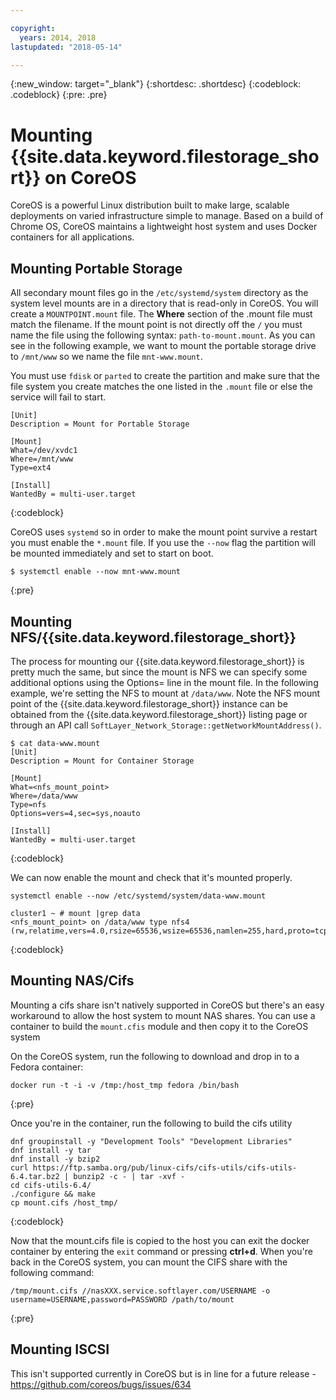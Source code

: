 ```yaml
---

copyright:
  years: 2014, 2018
lastupdated: "2018-05-14"

---
```

{:new_window: target="_blank"}
{:shortdesc: .shortdesc}
{:codeblock: .codeblock}
{:pre: .pre}

# Mounting {{site.data.keyword.filestorage_short}} on CoreOS

CoreOS is a powerful Linux distribution built to make large, scalable deployments on varied infrastructure simple to manage. Based on a build of Chrome OS, CoreOS maintains a lightweight host system and uses Docker containers for all applications.

## Mounting Portable Storage

All secondary mount files go in the `/etc/systemd/system` directory as the system level mounts are in a directory that is read-only in CoreOS. You will create a `MOUNTPOINT.mount` file. The **Where** section of the .mount file must match the filename. If the mount point is not directly off the `/` you must name the file using the following syntax: `path-to-mount.mount`. As you can see in the following example, we want to mount the portable storage drive to `/mnt/www` so we name the file `mnt-www.mount`.

You must use `fdisk` or `parted` to create the partition and make sure that the file system you create matches the one listed in the `.mount` file or else the service will fail to start.


```
[Unit]
Description = Mount for Portable Storage

[Mount]
What=/dev/xvdc1
Where=/mnt/www
Type=ext4

[Install]
WantedBy = multi-user.target
```
{:codeblock}


CoreOS uses `systemd` so in order to make the mount point survive a restart you must enable the `*.mount` file. If you use the `--now` flag the partition will be mounted immediately and set to start on boot.

```
$ systemctl enable --now mnt-www.mount
```
{:pre}

## Mounting NFS/{{site.data.keyword.filestorage_short}}

The process for mounting our {{site.data.keyword.filestorage_short}} is pretty much the same, but since the mount is NFS we can specify some additional options using the Options= line in the mount file. In the following example, we're setting the NFS to mount at `/data/www`. Note the NFS mount point of the {{site.data.keyword.filestorage_short}} instance can be obtained from the {{site.data.keyword.filestorage_short}} listing page or through an API call `SoftLayer_Network_Storage::getNetworkMountAddress()`.

```
$ cat data-www.mount
[Unit]
Description = Mount for Container Storage

[Mount]
What=<nfs_mount_point>
Where=/data/www
Type=nfs
Options=vers=4,sec=sys,noauto

[Install]
WantedBy = multi-user.target
```
{:codeblock}

We can now enable the mount and check that it's mounted properly.

```
systemctl enable --now /etc/systemd/system/data-www.mount

cluster1 ~ # mount |grep data
<nfs_mount_point> on /data/www type nfs4 (rw,relatime,vers=4.0,rsize=65536,wsize=65536,namlen=255,hard,proto=tcp,port=0,timeo=600,retrans=2,sec=sys,clientaddr=10.81.x.x,local_lock=none,addr=10.1.x.x)
```
{:codeblock}
 
## Mounting NAS/Cifs

Mounting a cifs share isn't natively supported in CoreOS but there's an easy workaround to allow the host system to mount NAS shares. You can use a container to build the `mount.cfis` module and then copy it to the CoreOS system
 
On the CoreOS system, run the following to download and drop in to a Fedora container: 
```
docker run -t -i -v /tmp:/host_tmp fedora /bin/bash
```
{:pre}
 
Once you're in the container, run the following to build the cifs utility
```
dnf groupinstall -y "Development Tools" "Development Libraries"
dnf install -y tar
dnf install -y bzip2
curl https://ftp.samba.org/pub/linux-cifs/cifs-utils/cifs-utils-6.4.tar.bz2 | bunzip2 -c - | tar -xvf -
cd cifs-utils-6.4/
./configure && make
cp mount.cifs /host_tmp/
```
{:codeblock}
 
Now that the mount.cifs file is copied to the host you can exit the docker container by entering the `exit` command or pressing **ctrl+d**. When you're back in the CoreOS system, you can mount the CIFS share with the following command: 
```
/tmp/mount.cifs //nasXXX.service.softlayer.com/USERNAME -o username=USERNAME,password=PASSWORD /path/to/mount
```
{:pre}
 
## Mounting ISCSI

This isn't supported currently in CoreOS but is in line for a future release - https://github.com/coreos/bugs/issues/634
